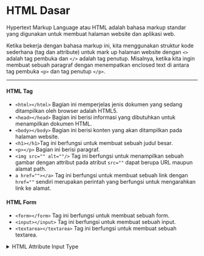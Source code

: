 # HTML Dasar

Hypertext Markup Language atau HTML adalah bahasa markup standar yang digunakan untuk membuat halaman website dan aplikasi web.

Ketika bekerja dengan bahasa markup ini, kita menggunakan struktur kode sederhana (tag dan attribute) untuk mark up halaman website dengan `<>` adalah tag pembuka dan `</>` adalah tag penutup. 
Misalnya, ketika kita ingin membuat sebuah paragraf dengan menempatkan enclosed text di antara tag pembuka `<p>` dan tag penutup `</p>`.

---

#### HTML Tag

- `<html></html>` Bagian ini memperjelas jenis dokumen yang sedang ditampilkan oleh browser adalah HTML5.
- `<head></head>` Bagian ini berisi informasi yang dibutuhkan untuk menampilkan dokumen HTML.
- `<body></body>` Bagian ini berisi konten yang akan ditampilkan pada halaman website.
- `<h1></h1>`Tag ini berfungsi untuk membuat sebuah judul besar.
- `<p></p>` Bagian ini berisi paragraf.
- `<img src="" alt=""/>` Tag ini berfungsi untuk menampilkan sebuah gambar dengan attribut pada atribut `src=""` dapat berupa URL maupun alamat path.
- `a href=""></a>` Tag ini berfungsi untuk membuat sebuah link dengan `href=""` sendiri merupakan perintah yang berfungsi untuk mengarahkan link ke alamat.

#### HTML Form

- `<form></form>` Tag ini berfungsi untuk membuat sebuah form.
- `<input></input>` Tag ini berfungsi untuk membuat sebuah input.
- `<textarea></textarea>` Tag ini berfungsi untuk membuat sebuah textarea.

<details>
<summary>HTML Attribute Input Type</summary>
<br/>
<p>Beberapa input type yang dapat digunakan adalah:</p>
<ul>
<li><code>type="text"</code> Tag ini berfungsi untuk membuat sebuah input text.</li>
<li><code>type="password"</code> Tag ini berfungsi untuk membuat sebuah input password.</li>
<li><code>type="email"</code> Tag ini berfungsi untuk membuat sebuah input email.</li>
<li><code>type="number"</code> Tag ini berfungsi untuk membuat sebuah input nomor.</li>
<li><code>type="date"</code> Tag ini berfungsi untuk membuat sebuah input tanggal.</li>
<li><code>type="time"</code> Tag ini berfungsi untuk membuat sebuah input waktu.</li>
<li><code>type="checkbox"</code> Tag ini berfungsi untuk membuat sebuah input checkbox.</li>
<li><code>type="radio"</code> Tag ini berfungsi untuk membuat sebuah input radio.</li>
<li><code>type="file"</code> Tag ini berfungsi untuk membuat sebuah input file.</li>
<li><code>type="image"</code> Tag ini berfungsi untuk membuat sebuah input image.</li>
<li><code>type="tel"</code> Tag ini berfungsi untuk membuat sebuah input telepon.</li>
<li><code>type="submit"</code> Tag ini berfungsi untuk membuat sebuah input submit.</li>
<li><code>type="reset"</code> Tag ini berfungsi untuk membuat sebuah input reset.</li>
</ul>
</details>